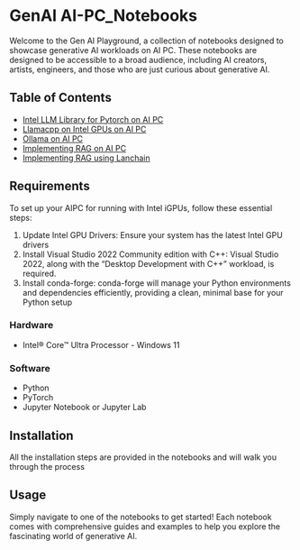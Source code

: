 # GenAI AI-PC_Notebooks

Welcome to the Gen AI Playground, a collection of notebooks designed to showcase generative AI workloads on AI PC. These notebooks are designed to be accessible to a broad audience, including AI creators, artists, engineers, and those who are just curious about generative AI.



## Table of Contents

- [Intel LLM Library for Pytorch on AI PC](./3_llm_pytorch_gpu.ipynb)
- [ Llamacpp on Intel GPUs on AI PC](./6_llm_sycl_gpu.ipynb)
- [ Ollama on AI PC](./2_ollama_gpu.ipynb)
- [Implementing RAG on AI PC](./4_llm-rag.ipynbb)
- [Implementing RAG using Lanchain](./9_rag_lanchain.ipynb)


## Requirements

To set up your AIPC for running with Intel iGPUs, follow these essential steps:
1. Update Intel GPU Drivers: Ensure your system has the latest Intel GPU drivers
2. Install Visual Studio 2022 Community edition with C++: Visual Studio 2022, along with the “Desktop Development with C++” workload, is required.
3. Install conda-forge: conda-forge will manage your Python environments and dependencies efficiently, providing a clean, minimal base for your Python setup

### Hardware
- Intel® Core™ Ultra Processor - Windows 11


### Software
- Python
- PyTorch
- Jupyter Notebook or Jupyter Lab

## Installation

All the installation steps are provided in the notebooks and will walk you through the process

## Usage

Simply navigate to one of the notebooks to get started! Each notebook comes with comprehensive guides and examples to help you explore the fascinating world of generative AI.

